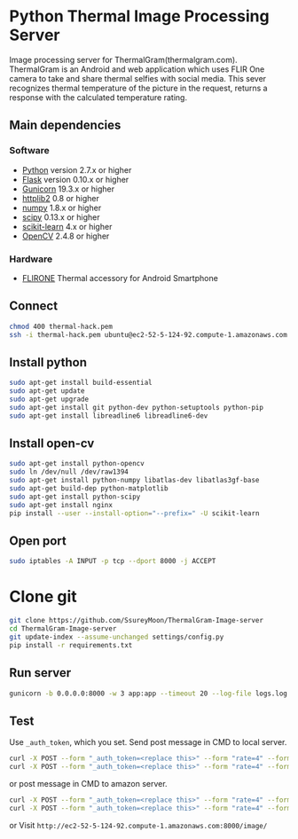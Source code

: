 # Python Thermal Image Processing Server
Image processing server for ThermalGram(thermalgram.com).
ThermalGram is an Android and web application which uses FLIR One camera to take and share thermal selfies with social media. This sever recognizes thermal temperature of the picture in the request, returns a response with the calculated temperature rating.

## Main dependencies
### Software
- [Python](https://www.python.org/) version 2.7.x or higher
- [Flask](http://flask.pocoo.org/) version 0.10.x or higher
- [Gunicorn](http://gunicorn.org/) 19.3.x or higher
- [httplib2](https://pypi.python.org/pypi/httplib2) 0.8 or higher
- [numpy](http://www.numpy.org/) 1.8.x or higher
- [scipy](http://www.scipy.org/) 0.13.x or higher
- [scikit-learn](http://scikit-learn.org/) 4.x or higher
- [OpenCV](http://opencv.org/) 2.4.8 or higher

### Hardware
- [FLIRONE](http://flir.com/flirone/) Thermal accessory for Android Smartphone

## Connect
```bash
chmod 400 thermal-hack.pem
ssh -i thermal-hack.pem ubuntu@ec2-52-5-124-92.compute-1.amazonaws.com
```

## Install python
```bash
sudo apt-get install build-essential
sudo apt-get update
sudo apt-get upgrade
sudo apt-get install git python-dev python-setuptools python-pip
sudo apt-get install libreadline6 libreadline6-dev
```

## Install open-cv
```bash
sudo apt-get install python-opencv
sudo ln /dev/null /dev/raw1394
sudo apt-get install python-numpy libatlas-dev libatlas3gf-base
sudo apt-get build-dep python-matplotlib
sudo apt-get install python-scipy
sudo apt-get install nginx
pip install --user --install-option="--prefix=" -U scikit-learn
```

## Open port
```bash
sudo iptables -A INPUT -p tcp --dport 8000 -j ACCEPT
```

# Clone git
```bash
git clone https://github.com/SsureyMoon/ThermalGram-Image-server
cd ThermalGram-Image-server
git update-index --assume-unchanged settings/config.py
pip install -r requirements.txt
```

## Run server
```bash
gunicorn -b 0.0.0.0:8000 -w 3 app:app --timeout 20 --log-file logs.log --log-level debug &
```

## Test

Use ```_auth_token```, which you set.
Send post message in CMD to local server.
```bash
curl -X POST --form "_auth_token=<replace this>" --form "rate=4" --form "justimage=@/path/to/the/image/IMG_17.JPEG" http://127.0.0.1:8000/image/
curl -X POST --form "_auth_token=<replace this>" --form "rate=4" --form "justimage=http://thermalgram.com/julia.jpg" http://127.0.0.1:8000/image/
```
or post message in CMD to amazon server.
```bash
curl -X POST --form "_auth_token=<replace this>" --form "rate=4" --form "justimage=@/path/to/the/image/IMG_17.JPEG" http://ec2-52-5-124-92.compute-1.amazonaws.com:8000/image/
curl -X POST --form "_auth_token=<replace this>" --form "rate=4" --form "justimage=http://thermalgram.com/julia.jpg" http://ec2-52-5-124-92.compute-1.amazonaws.com:8000/image/
```
or Visit ```http://ec2-52-5-124-92.compute-1.amazonaws.com:8000/image/```
